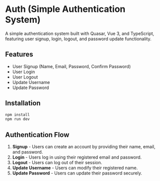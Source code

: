 # Auth (Simple Authentication System)

A simple authentication system built with Quasar, Vue 3, and TypeScript, featuring user signup, login, logout, and password update functionality.

## Features
- User Signup (Name, Email, Password, Confirm Password)
- User Login
- User Logout
- Update Username
- Update Password

## Installation

```bash
npm install
npm run dev
```

## Authentication Flow

1. **Signup** - Users can create an account by providing their name, email, and password.
2. **Login** - Users log in using their registered email and password.
3. **Logout** - Users can log out of their session.
4. **Update Username** - Users can modify their registered name.
5. **Update Password** - Users can update their password securely.

